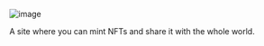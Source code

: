![image](https://github.com/yigittn/NFTMarketPlace/assets/96335654/8ae58f64-9e20-4434-8c10-05ebc6c0615a)



A site where you can mint NFTs and share it with the whole world.
